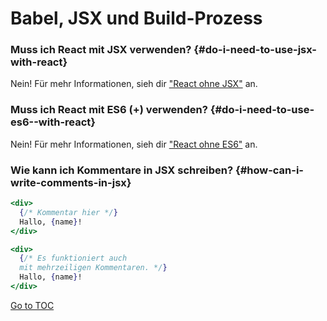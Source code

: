 
# Babel, JSX und Build-Prozess


### Muss ich React mit JSX verwenden? {#do-i-need-to-use-jsx-with-react}

Nein! Für mehr Informationen, sieh dir ["React ohne JSX"](./react-without-jsx.html) an.

### Muss ich React mit ES6 (+) verwenden? {#do-i-need-to-use-es6--with-react}

Nein! Für mehr Informationen, sieh dir ["React ohne ES6"](./react-without-es6.html) an.

### Wie kann ich Kommentare in JSX schreiben? {#how-can-i-write-comments-in-jsx}

```jsx
<div>
  {/* Kommentar hier */}
  Hallo, {name}!
</div>
```

```jsx
<div>
  {/* Es funktioniert auch 
  mit mehrzeiligen Kommentaren. */}
  Hallo, {name}! 
</div>
```
<span style="float: footnote;"><a href="./index.html#toc">Go to TOC</a></span>
